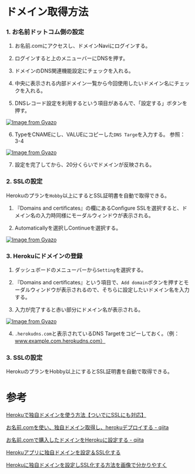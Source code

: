 # ドメイン取得方法

### 1. お名前ドットコム側の設定

1. お名前.comにアクセスし、ドメインNaviにログインする。

2. ログインすると上のメニューバーにDNSを押す。

3. ドメインのDNS関連機能設定にチェックを入れる。

4. 中央に表示される内部ドメイン一覧から今回使用したいドメイン名にチェックを入れる。

5. DNSレコード設定を利用するという項目があるんで、「設定する」ボタンを押す。

[![Image from Gyazo](https://i.gyazo.com/953657b27e864b39ce6ba524ebc0a31e.png)](https://gyazo.com/953657b27e864b39ce6ba524ebc0a31e)

6. TypeをCNAMEにし、VALUEにコピーした`DNS Targe`を入力する。
参照： 3-4

[![Image from Gyazo](https://i.gyazo.com/d586010f2ef52397a6725b9460f150a5.png)](https://gyazo.com/d586010f2ef52397a6725b9460f150a5)

7. 設定を完了してから、20分くらいでドメインが反映される。

### 2. SSLの設定

Herokuのプランを`Hobby`以上にするとSSL証明書を自動で取得できる。

1. 『Domains and certificates』の欄にあるConfigure SSLを選択すると、ドメイン名の入力時同様にモーダルウィンドウが表示される。

2. Automaticallyを選択しContinueを選択する。

[![Image from Gyazo](https://i.gyazo.com/060f7df3b8ebaee7b3482a72859368e5.png)](https://gyazo.com/060f7df3b8ebaee7b3482a72859368e5)

### 3. Herokuにドメインの登録

1. ダッシュボードのメニューバーから`Setting`を選択する。

2. 『Domains and certificates』という項目で、`Add domain`ボタンを押すとモーダルウィンドウが表示されるので、そちらに設定したいドメイン名を入力する。

3. 入力が完了すると赤い部分にドメイン名が表示される。

[![Image from Gyazo](https://i.gyazo.com/18208dba936d80f19e1f1d864b6ac138.png)](https://gyazo.com/18208dba936d80f19e1f1d864b6ac138)

4. `.herokudns.com`と表示されているDNS Targetをコピーしておく。（例：www.example.com.herokudns.com）

### 3. SSLの設定

HerokuのプランをHobby以上にするとSSL証明書を自動で取得できる。

# 参考

[Herokuで独自ドメインを使う方法【ついでにSSLにも対応】](https://freesworder.net/heroku-own-domain/)

[お名前.comを使い、独自ドメイン取得し、herokuデプロイする - qiita](https://qiita.com/tksh8/items/ab3748bcb01316461abe)

[お名前.comで購入したドメインをHerokuに設定する - qiita](https://qiita.com/ozin/items/62bc7ef1dd3c827177fb)

[Herokuアプリに独自ドメインを設定＆SSL化する](https://medium.com/@kjmczk/heroku-cdomain-ssl-1b4cae424e61#fb18)

[Herokuに独自ドメインを設定しSSL化する方法を画像で分かりやすく](https://blog.cloud-acct.com/posts/heroku-domain-settings/)